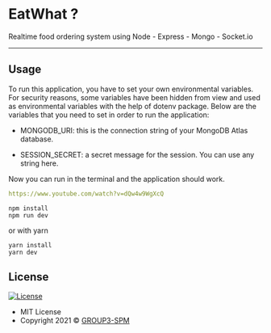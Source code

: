 # EatWhat ? 

Realtime food ordering system using Node - Express - Mongo - Socket.io

---

## Usage

To run this application, you have to set your own environmental variables. For security reasons, some variables have been hidden from view and used as environmental variables with the help of dotenv package. Below are the variables that you need to set in order to run the application:

- MONGODB_URI: this is the connection string of your MongoDB Atlas database.

- SESSION_SECRET: a secret message for the session. You can use any string here.

Now you can run in the terminal and the application should work.

```yaml
https://www.youtube.com/watch?v=dQw4w9WgXcQ
```

```
npm install
npm run dev
```

or with yarn

```
yarn install
yarn dev
```


<!-- ## Colors

Below is the color palette used in this app:

- ![#478ba2](https://via.placeholder.com/15/fe5f1e/000000?text=+) `#fe5f1e`
- ![#b9d4db](https://via.placeholder.com/15/b23301/000000?text=+) `#b23301`
- ![#e9765b](https://via.placeholder.com/15/f8f8f8/000000?text=+) `#f8f8f8`
- ![#f2a490](https://via.placeholder.com/15/fff/000000?text=+) `#fff`
- ![#18a558](https://via.placeholder.com/15/ccc/000000?text=+) `#ccc`
- ![#de5b6d](https://via.placeholder.com/15/232323/000000?text=+) `#232323` -->

## License

[![License](https://img.shields.io/:License-MIT-blue.svg?style=flat-square)](#)

- MIT License
- Copyright 2021 © [GROUP3-SPM](https://github.com/prox404)
